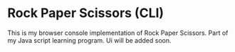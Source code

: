 # Rock Paper Scissors (CLI)
This is my browser console implementation of Rock Paper Scissors. 
Part of my Java script learning program.
Ui will be added soon.